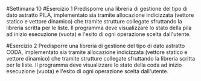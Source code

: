 #Settimana 10
#Esercizio 1
Predisporre una libreria di gestione del tipo di dato astratto PILA, implementato sia tramite allocazione indicizzata (vettore statico e vettore dinamico) che tramite strutture collegate sfruttando la libreria scritta per le liste. Il programma deve visualizzare lo stato della pila ad inizio esecuzione (vuota) e l'esito di ogni operazione scelta dall'utente.

#Esercizio 2
Predisporre una libreria di gestione del tipo di dato astratto CODA, implementato sia tramite allocazione indicizzata (vettore statico e vettore dinamico) che tramite strutture collegate sfruttando la libreria scritta per le liste. Il programma deve visualizzare lo stato della coda ad inizio esecuzione (vuota) e l'esito di ogni operazione scelta dall'utente.
